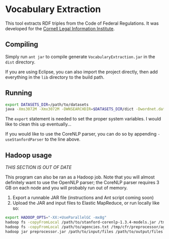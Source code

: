 Vocabulary Extraction
=====================

This tool extracts RDF triples from the Code of Federal Regulations. It was developed for the [Cornell Legal Information Institute](http://www.law.cornell.edu).

Compiling
---------

Simply run `ant jar` to compile generate `VocabularyExtraction.jar` in the `dist` directory.

If you are using Eclipse, you can also import the project directly, then add everything in the `lib` directory to the build path.

Running
-------

```bash
export DATASETS_DIR=/path/to/datasets
java -Xms3072M -Xmx3072M -DWNSEARCHDIR=$DATASETS_DIR/dict -Dwordnet.database.dir=$DATASETS_DIR/wordnet-3.0-dict/ -Dcornell.datasets.dir=$DATASETS_DIR/ -jar VocabularyExtraction.jar /path/to/xml/directory /path/to/rdf/output
```

The `export` statement is needed to set the proper system variables. I would like to clean this up eventually...

If you would like to use the CoreNLP parser, you can do so by appending `-useStanfordParser` to the line above.

Hadoop usage
------------

*THIS SECTION IS OUT OF DATE*

This program can also be ran as a Hadoop job. Note that you will almost definitely want to use the OpenNLP parser; the CoreNLP parser requires 3 GB on each node and you will probably run out of memory.

1. Export a runnable JAR file (instructions and Ant script coming soon)
2. Upload the JAR and input files to Elastic MapReduce, or run locally like so:

```bash
export HADOOP_OPTS="-XX:+UseParallelGC -mx8g"
hadoop fs -copyFromLocal /path/to/stanford-corenlp-1.3.4-models.jar /tmp/cfr/preprocessor/models.jar
hadoop fs -copyFromLocal /path/to/agencies.txt /tmp/cfr/preprocessor/agencies.txt
hadoop jar preprocessor.jar /path/to/input/files /path/to/output/files -agencies /tmp/cfr/preprocessor/agencies.txt -resolvePronouns
```
